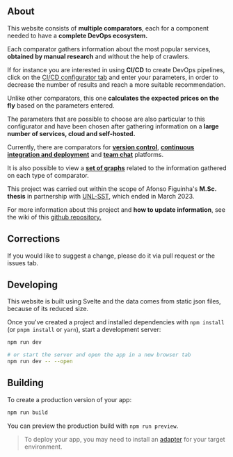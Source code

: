 ## About

This website consists of **multiple comparators**, each for a component needed to have a **complete DevOps ecosystem.**

Each comparator gathers information about the most popular services, **obtained by manual research** and without the
help of crawlers.

If for instance you are interested in using **CI/CD** to create DevOps pipelines, click on
the [CI/CD configurator tab](https://afonsofigs.github.io/devopsconfigurator/cicd) and enter your parameters, in order
to decrease the number of results and
reach a more suitable recommendation.

Unlike other comparators, this one **calculates the expected prices on the fly** based on the parameters entered.

The parameters that are possible to choose are also particular to this configurator and have been chosen after gathering
information on a **large number of services, cloud and self-hosted.**

Currently, there are comparators for [**version control**](https://afonsofigs.github.io/devopsconfigurator/vcs), [**continuous integration and
deployment**](https://afonsofigs.github.io/devopsconfigurator/cicd) and [**team
chat**](https://afonsofigs.github.io/devopsconfigurator/vcs) platforms.

It is also possible to view a [**set of graphs**](https://afonsofigs.github.io/devopsconfigurator/stats) related to the
information gathered on each type of
comparator.

This project was carried out within the scope of Afonso Figuinha's **M.Sc. thesis** in partnership
with [UNL-SST](https://www.fct.unl.pt/), which ended in March 2023.

For more information about this project and **how to update information**, see the wiki of
this [github repository.](https://github.com/afonsofigs/devopsconfigurator)

## Corrections

If you would like to suggest a change, please do it via pull request or the issues tab.

## Developing

This website is built using Svelte and the data comes from static json files, because of its reduced size.

Once you've created a project and installed dependencies with `npm install` (or `pnpm install` or `yarn`), start a
development server:

```bash
npm run dev

# or start the server and open the app in a new browser tab
npm run dev -- --open
```

## Building

To create a production version of your app:

```bash
npm run build
```

You can preview the production build with `npm run preview`.

> To deploy your app, you may need to install an [adapter](https://kit.svelte.dev/docs/adapters) for your target
> environment.
